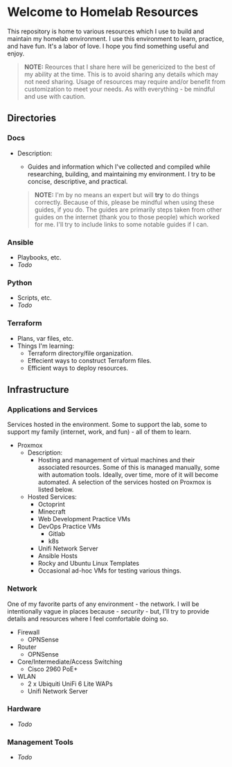 # Welcome to Homelab Resources
This repository is home to various resources which I use to build and maintain
my homelab environment. I use this environment to learn, practice, and have fun.
It's a labor of love. I hope you find something useful and enjoy.

> **NOTE:** Reources that I share here will be genericized to the best of my ability 
at the time. This is to avoid sharing any details which may not need sharing.
Usage of resources may require and/or benefit from customization to meet your needs.
As with everything - be mindful and use with caution.

## Directories
### Docs
- Description:
  - Guides and information which I've collected and compiled while researching,
  building, and maintaining my environment. I try to be concise, descriptive,
  and practical.

  > **NOTE:** I'm by no means an expert but will **try** to do things correctly. 
  Because of this, please be mindful when using these guides, if you do. 
  The guides are primarily steps taken from other guides on the internet
  (thank you to those people) which worked for me. I'll try to include links
  to some notable guides if I can.

### Ansible
- Playbooks, etc.
- *Todo*

### Python
- Scripts, etc.
- *Todo*

### Terraform
- Plans, var files, etc.
- Things I'm learning:
  - Terraform directory/file organization.
  - Effecient ways to construct Terraform files.
  - Efficient ways to deploy resources.

## Infrastructure
### Applications and Services
Services hosted in the environment. Some to support the lab, some to support my 
family (internet, work, and fun) - all of them to learn.
- Proxmox
  - Description:
    - Hosting and management of virtual machines and their associated resources.
    Some of this is managed manually, some with automation tools. Ideally, over 
    time, more of it will become automated. A selection of the services hosted 
    on Proxmox is listed below.
  - Hosted Services:
    - Octoprint
    - Minecraft
    - Web Development Practice VMs
    - DevOps Practice VMs
      - Gitlab
      - k8s
    - Unifi Network Server
    - Ansible Hosts
    - Rocky and Ubuntu Linux Templates
    - Occasional ad-hoc VMs for testing various things.

### Network
One of my favorite parts of any environment - the network. I will be 
intentionally vague in places because - *security* - but, I'll try to provide 
details and resources where I feel comfortable doing so.
- Firewall
  - OPNSense
- Router
  - OPNSense
- Core/Intermediate/Access Switching
  - Cisco 2960 PoE+
- WLAN
  - 2 x Ubiquiti UniFi 6 Lite WAPs
  - Unifi Network Server

### Hardware 
- *Todo*

### Management Tools
- *Todo*